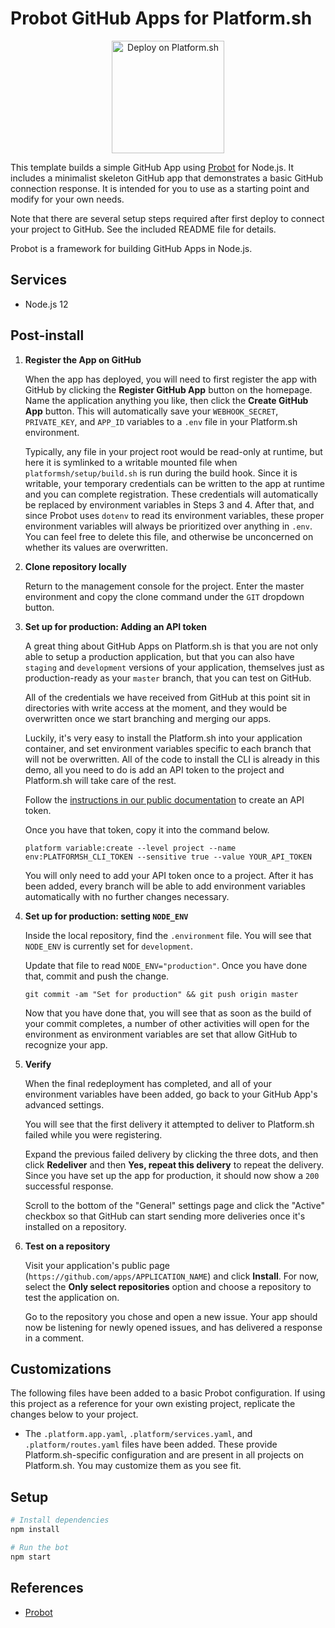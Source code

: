 # Probot GitHub Apps for Platform.sh

<p align="center">
<a href="https://console.platform.sh/projects/create-project?template=https://raw.githubusercontent.com/platformsh/template-builder/master/templates/probot/.platform.template.yaml&utm_content=probot&utm_source=github&utm_medium=button&utm_campaign=deploy_on_platform">
    <img src="https://platform.sh/images/deploy/lg-blue.svg" alt="Deploy on Platform.sh" width="180px" />
</a>
</p>

This template builds a simple GitHub App using [Probot](https://github.com/probot/probot) for Node.js.  It includes a minimalist skeleton GitHub app that demonstrates a basic GitHub connection response.  It is intended for you to use as a starting point and modify for your own needs.

Note that there are several setup steps required after first deploy to connect your project to GitHub.  See the included README file for details.

Probot is a framework for building GitHub Apps in Node.js.

## Services

* Node.js 12

## Post-install

1. **Register the App on GitHub**

   When the app has deployed, you will need to first register the app with GitHub by clicking the **Register GitHub App** button on the homepage. Name the application anything you like, then click the **Create GitHub App** button. This will automatically save your `WEBHOOK_SECRET`, `PRIVATE_KEY`, and `APP_ID` variables to a `.env` file in your Platform.sh environment.

   Typically, any file in your project root would be read-only at runtime, but here it is symlinked to a writable mounted file when `platformsh/setup/build.sh` is run during the build hook. Since it is writable, your temporary credentials can be written to the app at runtime and you can complete registration. These credentials will automatically be replaced by environment variables in Steps 3 and 4. After that, and since Probot uses `dotenv` to read its environment variables, these proper environment variables will always be prioritized over anything in `.env`. You can feel free to delete this file, and otherwise be unconcerned on whether its values are overwritten.

2. **Clone repository locally**

   Return to the management console for the project. Enter the master environment and copy the clone command under the `GIT` dropdown  button.

3. **Set up for production: Adding an API token**

   A great thing about GitHub Apps on Platform.sh is that you are not only able to setup a production application, but that you can also have `staging` and `development` versions of your application, themselves just as production-ready as your `master` branch, that you can test on GitHub.

   All of the credentials we have received from GitHub at this point sit in directories with write access at the moment, and they would be overwritten once we start branching and merging our apps.

   Luckily, it\'s very easy to install the Platform.sh into your application container, and set environment variables specific to each branch that will not be overwritten. All of the code to install the CLI is already in this demo, all you need to do is add an API token to the project and Platform.sh will take care of the rest.

   Follow the [instructions in our public documentation](https://docs.platform.sh/development/cli/api-tokens.html#obtaining-a-token) to create an API token.

   Once you have that token, copy it into the command below.

   ```
   platform variable:create --level project --name env:PLATFORMSH_CLI_TOKEN --sensitive true --value YOUR_API_TOKEN
   ```

   You will only need to add your API token once to a project. After it has been added, every branch will be able to add environment variables automatically with no further changes necessary.

4. **Set up for production: setting `NODE_ENV`**

   Inside the local repository, find the `.environment` file. You will see that `NODE_ENV` is currently set for `development`.

   Update that file to read `NODE_ENV="production"`. Once you have done that, commit and push the change.

   ```
   git commit -am "Set for production" && git push origin master
   ```

   Now that you have done that, you will see that as soon as the build of your commit completes, a number of other activities will open for the environment as environment variables are set that allow GitHub to recognize your app.

5. **Verify**

   When the final redeployment has completed, and all of your environment variables have been added, go back to your GitHub App's advanced settings.

   You will see that the first delivery it attempted to deliver to Platform.sh failed while you were registering.

   Expand the previous failed delivery by clicking the three dots, and then click **Redeliver** and then **Yes, repeat this delivery** to repeat the delivery. Since you have set up the app for production, it should now show a `200` successful response.

   Scroll to the bottom of the "General" settings page and click the "Active" checkbox so that GitHub can start sending more deliveries once it's installed on a repository.

6. **Test on a repository**

   Visit your application's public page (`https://github.com/apps/APPLICATION_NAME`) and click **Install**. For now, select the **Only select repositories** option and choose a repository to test the application on.

   Go to the repository you chose and open a new issue. Your app should now be listening for newly opened issues, and has delivered a response in a comment.

## Customizations

The following files have been added to a basic Probot configuration. If using this project as a reference for your own existing project, replicate the changes below to your project.

* The `.platform.app.yaml`, `.platform/services.yaml`, and `.platform/routes.yaml` files have been added.  These provide Platform.sh-specific configuration and are present in all projects on Platform.sh.  You may customize them as you see fit.

## Setup

```sh
# Install dependencies
npm install

# Run the bot
npm start
```

## References

* [Probot](https://probot.github.io/)
